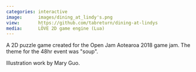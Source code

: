 ```yaml
---
categories: interactive
image:      images/dining_at_lindy's.png
view:       https://github.com/tabreturn/dining-at-lindys
media:      LÖVE 2D game engine (Lua)
---
```

A 2D puzzle game created for the Open Jam Aotearoa 2018 game jam. The theme for
the 48hr event was "soup".

Illustration work by Mary Guo.
